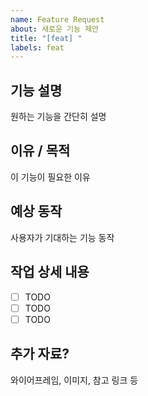 ```yaml
---
name: Feature Request
about: 새로운 기능 제안
title: "[feat] "
labels: feat
---
```


## 기능 설명
원하는 기능을 간단히 설명

## 이유 / 목적
이 기능이 필요한 이유

## 예상 동작
사용자가 기대하는 기능 동작

## 작업 상세 내용
- [ ] TODO
- [ ] TODO
- [ ] TODO

## 추가 자료?
와이어프레임, 이미지, 참고 링크 등
